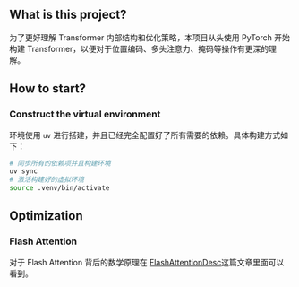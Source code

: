 ## What is this project?
为了更好理解 Transformer 内部结构和优化策略，本项目从头使用 PyTorch 开始构建 Transformer，以便对于位置编码、多头注意力、掩码等操作有更深的理解。

## How to start?
### Construct the virtual environment
环境使用 `uv` 进行搭建，并且已经完全配置好了所有需要的依赖。具体构建方式如下：

```bash
# 同步所有的依赖项并且构建环境
uv sync
# 激活构建好的虚拟环境
source .venv/bin/activate
```

## Optimization
### Flash Attention
对于 Flash Attention 背后的数学原理在 [FlashAttentionDesc](./flash_attention/FlashAttentionDesc.md)这篇文章里面可以看到。